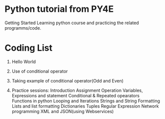 # Python tutorial from PY4E

Getting Started
Learning python course and practicing the related programms/code.

# Coding List
1. Hello World 
2. Use of conditional operator
3. Taking example of conditional operator(Odd and Even)

4. Practice sessions:
    Introduction
    Assignment Operation
    Variables, Expressions and statement
    Conditional & Repeated opearators
    Functions in python
    Looping and Iterations
    Strings and String Formatting
    Lists and list formatting
    Dictionaries 
    Tuples
    Regular Expression
    Network programming
    XML and JSON(using Webservices)
  
